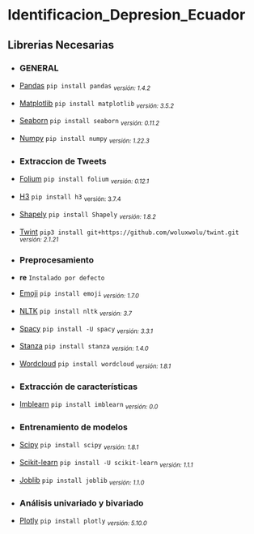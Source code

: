 # Identificacion_Depresion_Ecuador





## Librerias Necesarias

* ### GENERAL

* [Pandas](https://pypi.org/project/pandas/)
    `pip install pandas` <sub>*versión: 1.4.2*</sub>
* [Matplotlib](https://matplotlib.org/stable/users/installing/index.html)
    `pip install matplotlib` <sub>*versión: 3.5.2*</sub>
* [Seaborn](https://seaborn.pydata.org/installing.html)
    `pip install seaborn` <sub>*versión: 0.11.2*</sub>
* [Numpy](https://numpy.org/install/)
    `pip install numpy` <sub>*versión: 1.22.3*</sub>    


* ### Extraccion de Tweets

* [Folium](https://pypi.org/project/folium/)
    `pip install folium` <sub>*versión: 0.12.1*</sub>
* [H3](https://h3geo.org/docs/installation/)
    `pip install h3` <sub>versión: 3.7.4</sub>
* [Shapely](https://pypi.org/project/Shapely/)
    `pip install Shapely` <sub>*versión: 1.8.2*</sub>
* [Twint](https://github.com/woluxwolu/twint.git)
    `pip3 install git+https://github.com/woluxwolu/twint.git` <sub>*versión: 2.1.21*</sub>                  


* ### Preprocesamiento

* **re**
    `Instalado por defecto`
    
* [Emoji](https://pypi.org/project/emoji/)
    `pip install emoji` <sub>*versión: 1.7.0*</sub>
* [NLTK](https://www.nltk.org/install.html)
    `pip install nltk` <sub>*versión: 3.7*</sub>
* [Spacy](https://spacy.io/usage)
    `pip install -U spacy` <sub>*versión: 3.3.1*</sub>
* [Stanza](https://stanfordnlp.github.io/stanza/installation_usage.html)
    `pip install stanza` <sub>*versión: 1.4.0*</sub>
* [Wordcloud](https://pypi.org/project/wordcloud/)
    `pip install wordcloud` <sub>*versión: 1.8.1*</sub>


* ### Extracción de características

* [Imblearn](https://pypi.org/project/imblearn/)
    `pip install imblearn` <sub>*versión: 0.0*</sub>
    
* ### Entrenamiento de modelos
* [Scipy](https://pypi.org/project/scipy/)
    `pip install scipy` <sub>*versión: 1.8.1*</sub>
* [Scikit-learn](https://scikit-learn.org/stable/install.html)
    `pip install -U scikit-learn` <sub>*versión: 1.1.1*</sub>
* [Joblib](https://pypi.org/project/joblib/)
    `pip install joblib` <sub>*versión: 1.1.0*</sub>

* ### Análisis univariado y bivariado

* [Plotly](https://plotly.com/python/getting-started/)
    `pip install plotly` <sub>*versión: 5.10.0*</sub>
